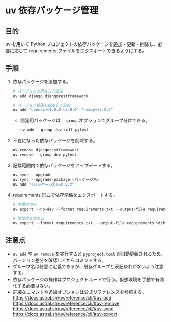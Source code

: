 # uv 依存パッケージ管理

## 目的
uv を用いて Python プロジェクトの依存パッケージを追加・更新・削除し、必要に応じて requirements ファイルをエクスポートできるようにする。

## 手順
1. 依存パッケージを追加する。
   ```powershell
   # バージョン上限なしで追加
   uv add django djangorestframework

   # バージョン範囲を指定して追加
   uv add "openai>=1.0.0,<2.0.0" "numpy==2.2.6"
   ```
   - 開発用パッケージは `--group` オプションでグループ分けできる。
     ```powershell
     uv add --group dev ruff pytest
     ```
2. 不要になった依存パッケージを削除する。
   ```powershell
   uv remove djangorestframework
   uv remove --group dev pytest
   ```
3. 記載範囲内で依存パッケージをアップデートする。
   ```powershell
   uv sync --upgrade
   uv sync --upgrade-package <パッケージ名>
   uv add "<パッケージ名>=x.y.z"
   ```
4. requirements 形式で依存関係をエクスポートする。
   ```powershell
   # 本番用のみ
   uv export --no-dev --format requirements.txt --output-file requirements.txt

   # 開発用を含める
   uv export --format requirements.txt --output-file requirements_with_dev.txt
   ```

## 注意点
- `uv add` や `uv remove` を実行すると `pyproject.toml` が自動更新されるため、バージョン差分を確認してからコミットする。
- グループ名は任意に定義できるが、既存グループと表記ゆれがないよう注意する。
- 依存パッケージの操作はプロジェクトルートで行う。仮想環境を手動で有効化する必要はない。
- 詳細なコマンドや追加オプションは公式リファレンスを参照する。  
  <https://docs.astral.sh/uv/reference/cli/#uv-add>  
  <https://docs.astral.sh/uv/reference/cli/#uv-remove>  
  <https://docs.astral.sh/uv/reference/cli/#uv-sync>  
  <https://docs.astral.sh/uv/reference/cli/#uv-export>
